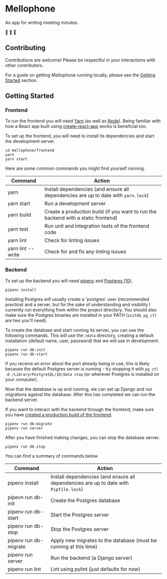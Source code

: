 # Mellophone

An app for writing meeting minutes.

:trumpet: :trumpet: :trumpet:

## Contributing

Contributions are welcome! Please be respectful in your interactions with other contributors.

For a guide on getting Mellophone running locally, please see the [Getting Started](#getting-started) section.

## Getting Started

### Frontend

To run the frontend you will need [Yarn](https://yarnpkg.org/) (as well as [Node](https://nodejs.org/)). Being familiar with how a React app built using [create-react-app](https://facebook.github.io/create-react-app/docs/) works is beneficial too.

To set up the frontend, you will need to install its dependencies and start the development server.

```
cd mellophone/frontend
yarn
yarn start
```

Here are some common commands you might find yourself running.

| Command           | Action                                                                             |
| ----------------- | ---------------------------------------------------------------------------------- |
| yarn              | Install dependencies (and ensure all dependencies are up to date with `yarn.lock`) |
| yarn start        | Run a development server                                                           |
| yarn build        | Create a production build (if you want to run the backend with a static frontend)  |
| yarn test         | Run unit and integration tests of the frontend code                                |
| yarn lint         | Check for linting issues                                                           |
| yarn lint --write | Check for and fix any linting issues                                               |

### Backend

To set up the backend you will need [pipenv](https://pipenv.readthedocs.io/en/latest/) and [Postgres (10)](https://www.postgresql.org/download/).

```
pipenv install
```

Installing Postgres will usually create a 'postgres' user (recommended practice) and a server, but for the sake of understanding and visibility I currently run everything from within the project directory. You should also make sure the Postgres binaries are installed in your PATH (`initdb`, `pg_ctl` are two you'll need).

To create the database and start running its server, you can use the following commands. This will use the `/data` directory, creating a default installation (default name, user, password) that we will use in development.

```
pipenv run db-init
pipenv run db-start
```

If you receive an error about the port already being in use, this is likely because the default Postgres server is running - try stopping it with `pg_ctl -D /Library/PostgreSQL/10/data stop` (or wherever Postgres is installed on your computer).

Now that the database is up and running, we can set up Django and run migrations against the database. After this has completed we can run the backend server.

If you want to interact with the backend through the frontend, make sure you have [created a production build of the frontend](#frontend).

```
pipenv run db-migrate
pipenv run server
```

After you have finished making changes, you can stop the database server.

```
pipenv run db-stop
```

You can find a summary of commands below

| Command               | Action                                                                                |
| --------------------- | ------------------------------------------------------------------------------------- |
| pipenv install        | Install dependencies (and ensure all dependencies are up to date with `Pipfile.lock`) |
| pipevn run db-init    | Create the Postgres database                                                          |
| pipenv run db-start   | Start the Postgres server                                                             |
| pipenv run db-stop    | Stop the Postgres server                                                              |
| pipenv run db-migrate | Apply new migrates to the database (must be running at this time)                     |
| pipenv run server     | Run the backend (a Django server)                                                     |
| pipenv run lint       | Lint using pylint (just defaults for now)                                             |
